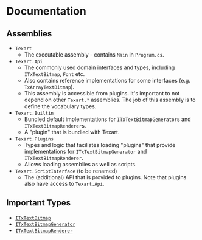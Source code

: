 # Documentation

## Assemblies

* `Texart`
  * The executable assembly - contains `Main` in `Program.cs`.
* `Texart.Api`
  * The commonly used domain interfaces and types, including `ITxTextBitmap`, `Font` etc.
  * Also contains reference implementations for some interfaces (e.g. `TxArrayTextBitmap`).
  * This assembly is accessible from plugins. It's important to not depend on other `Texart.*` assemblies. The job of this assembly is to define the vocabulary types.
* `Texart.Builtin`
  * Bundled default implementations for `ITxTextBitmapGenerator`s and `ITxTextBitmapRenderer`s.
  * A "plugin" that is bundled with Texart.
* `Texart.Plugins`
  * Types and logic that faciliates loading "plugins" that provide implementations for `ITxTextBitmapGenerator` and `ITxTextBitmapRenderer`.
  * Allows loading assemblies as well as scripts.
* `Texart.ScriptInterface` (to be renamed)
  * The (additional) API that is provided to plugins. Note that plugins also have access to `Texart.Api`.

## Important Types

* [`ITxTextBitmap`](i-tx-text-types.md#itxtextbitmap)
* [`ITxTextBitmapGenerator`](i-tx-text-types.md#itxtextbitmapgenerator)
* [`ITxTextBitmapRenderer`](i-tx-text-types.md#itxtextbitmaprenderer)
